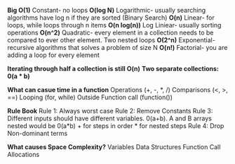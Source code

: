 **Big O(1)** Constant- no loops
**O(log N)** Logarithmic- usually searching algorithms have log n if they are sorted (Binary Search)
**O(n)** Linear- for loops, while loops through n items
**O(n log(n))** Log Liniear- usually sorting operations
**O(n^2)** Quadratic- every element in a collection needs to be compared to ever other element. Two
nested loops
**O(2^n)** Exponential- recursive algorithms that solves a problem of size N
**O(n!)** Factorial- you are adding a loop for every element

**Iterating through half a collection is still O(n)**
**Two separate collections: 0(a * b)**

**What can casue time in a function**
Operations (+, -, *, /)
Comparisons (<, >, ==)
Looping (for, while)
Outside Function call (function())

**Rule Book**
Rule 1: Always worst case
Rule 2: Remove Constants
Rule 3: Different inputs should have different variables. 0(a+b). A and B arrays nested would be 0(a*b)
    + for steps in order
    * for nested steps
Rule 4: Drop Non-dominant terms

**What causes Space Complexity?**
Variables
Data Structures
Function Call
Allocations